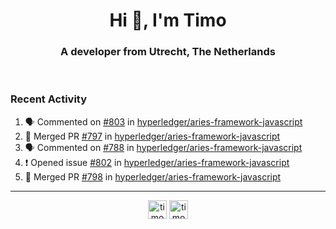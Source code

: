 <h1 align="center">Hi 👋, I'm Timo</h1>
<h3 align="center">A developer from Utrecht, The Netherlands</h3>
<br/>
<!-- https://github.com/rahuldkjain/github-profile-readme-generator --!>

<!--  <p align="left"><img src="https://github-readme-stats.vercel.app/api?username=timoglastra&show_icons=true&count_private=true&" alt="timoglastra" /></p> --!>

<!--
Github language stats
<p align="left"><img src="https://github-readme-stats.vercel.app/api/top-langs/?username=timoglastra&layout=compact" alt="timoglastra" /><p>
-->

<!-- Codestats language stats -->
<!-- <p align="left"><img src="https://codestats-readme.vercel.app/api/top-langs/?username=timoglastra&layout=compact&language_count=12" alt="timoglastra" /><p>    --!>
  
<h3>Recent Activity</h3>

<!--START_SECTION:activity-->
1. 🗣 Commented on [#803](https://github.com/hyperledger/aries-framework-javascript/issues/803) in [hyperledger/aries-framework-javascript](https://github.com/hyperledger/aries-framework-javascript)
2. 🎉 Merged PR [#797](https://github.com/hyperledger/aries-framework-javascript/pull/797) in [hyperledger/aries-framework-javascript](https://github.com/hyperledger/aries-framework-javascript)
3. 🗣 Commented on [#788](https://github.com/hyperledger/aries-framework-javascript/issues/788) in [hyperledger/aries-framework-javascript](https://github.com/hyperledger/aries-framework-javascript)
4. ❗️ Opened issue [#802](https://github.com/hyperledger/aries-framework-javascript/issues/802) in [hyperledger/aries-framework-javascript](https://github.com/hyperledger/aries-framework-javascript)
5. 🎉 Merged PR [#798](https://github.com/hyperledger/aries-framework-javascript/pull/798) in [hyperledger/aries-framework-javascript](https://github.com/hyperledger/aries-framework-javascript)
<!--END_SECTION:activity-->

---

<p align="center">
<a href="https://twitter.com/timoglastra" target="blank"><img align="center" src="https://cdn.jsdelivr.net/npm/simple-icons@3.0.1/icons/twitter.svg" alt="timoglastra" height="30" width="30" /></a>
<a href="https://linkedin.com/in/timoglastra" target="blank"><img align="center" src="https://cdn.jsdelivr.net/npm/simple-icons@3.0.1/icons/linkedin.svg" alt="timoglastra" height="30" width="30" /></a>
</p>



